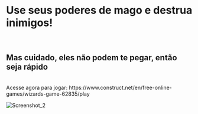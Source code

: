 <h1>Use seus poderes de mago e destrua inimigos!</h1><br>
<h2>Mas cuidado, eles não podem te pegar, então seja rápido</h2><br>
Acesse agora para jogar: https://www.construct.net/en/free-online-games/wizards-game-62835/play


![Screenshot_2](https://github.com/Rveiga20/projeto-construct-3/assets/164427466/8f55d931-8277-49aa-919a-1b20684860e9)


